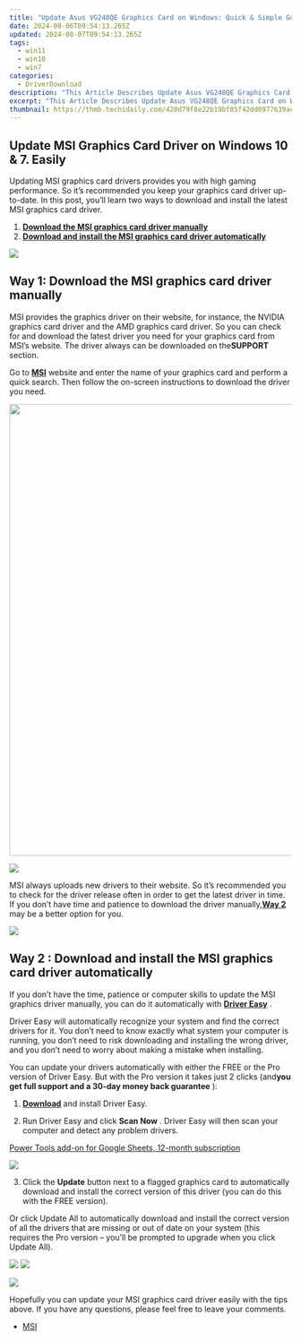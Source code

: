 ```yaml
---
title: "Update Asus VG248QE Graphics Card on Windows: Quick & Simple Guide"
date: 2024-08-06T09:54:13.265Z
updated: 2024-08-07T09:54:13.265Z
tags:
  - win11
  - win10
  - win7
categories:
  - DriverDownload
description: "This Article Describes Update Asus VG248QE Graphics Card on Windows: Quick & Simple Guide"
excerpt: "This Article Describes Update Asus VG248QE Graphics Card on Windows: Quick & Simple Guide"
thumbnail: https://thmb.techidaily.com/428d79f8e22b19bf05f42dd0977639aed1e84dacf346522fdfb1811e179afc16.jpg
---
```


## Update MSI Graphics Card Driver on Windows 10 & 7. Easily

Updating MSI graphics card drivers provides you with high gaming performance. So it’s recommended you keep your graphics card driver up-to-date. In this post, you’ll learn two ways to download and install the latest MSI graphics card driver.

1. **[Download the MSI graphics card driver manually](https://tools.techidaily.com/drivereasy/download/)**
2. **[Download and install the MSI graphics card driver automatically](https://tools.techidaily.com/drivereasy/download/)**

<!-- affiliate ads begin -->
<a href="https://shop.mondly.com/affiliate.php?ACCOUNT=ATISTUDI&AFFILIATE=108875&PATH=https%3A%2F%2Fwww.mondly.com%3FAFFILIATE%3D108875%26RESOURCE%3D%2BGeneral%2B970x90%2B"><img src="https://secure.avangate.com/images/merchant/69c418c33ec2e1a4267fa9bb77fa1428/general-970x90.gif" border="0"></a>
<!-- affiliate ads end -->
## Way 1: Download the MSI graphics card driver manually

 MSI provides the graphics driver on their website, for instance, the NVIDIA graphics card driver and the AMD graphics card driver. So you can check for and download the latest driver you need for your graphics card from MSI’s website. The driver always can be downloaded on the**SUPPORT** section.

 Go to **[MSI](https://us.msi.com/support/)**  website and enter the name of your graphics card and perform a quick search. Then follow the on-screen instructions to download the driver you need.

<!-- affiliate ads begin -->
<a href="https://atezr.pxf.io/c/5597632/2018605/18496" target="_top" id="2018605"><img src="//a.impactradius-go.com/display-ad/18496-2018605" border="0" alt="" width="798" height="807"/></a><img height="0" width="0" src="https://imp.pxf.io/i/5597632/2018605/18496" style="position:absolute;visibility:hidden;" border="0" />
<!-- affiliate ads end -->
![](https://images.drivereasy.com/wp-content/uploads/2018/06/img_5b232b52136c2.jpg)

 MSI always uploads new drivers to their website. So it’s recommended you to check for the driver release often in order to get the latest driver in time. If you don’t have time and patience to download the driver manually,[**Way 2**](https://tools.techidaily.com/drivereasy/download/) may be a better option for you.

<!-- affiliate ads begin -->
<a href="https://store.iobit.com/order/checkout.php?PRODS=4596923&QTY=1&AFFILIATE=108875&CART=1"><img src="https://secure.avangate.com/images/merchant/184260348236f9554fe9375772ff966e/ascscan_468X60.png" border="0"></a>
<!-- affiliate ads end -->
## Way 2 : Download and install the MSI graphics card driver automatically

 If you don’t have the time, patience or computer skills to update the MSI graphics driver manually, you can do it automatically with **[Driver Easy](https://tools.techidaily.com/drivereasy/download/)**  .  
  
 Driver Easy will automatically recognize your system and find the correct drivers for it. You don’t need to know exactly what system your computer is running, you don’t need to risk downloading and installing the wrong driver, and you don’t need to worry about making a mistake when installing.

 You can update your drivers automatically with either the FREE or the Pro version of Driver Easy. But with the Pro version it takes just 2 clicks (and**you get full support and a 30-day money back guarantee** ):  
  
 1) [**Download**](https://tools.techidaily.com/drivereasy/download/) and install Driver Easy.  
  
 2) Run Driver Easy and click **Scan Now** . Driver Easy will then scan your computer and detect any problem drivers.

<!-- affiliate ads begin -->
<a href="https://secure.2checkout.com/order/checkout.php?PRODS=4721564&QTY=1&AFFILIATE=108875&CART=1">Power Tools add-on for Google Sheets, 12-month subscription</a>
<!-- affiliate ads end -->
![](https://images.drivereasy.com/wp-content/uploads/2018/06/img_5b232c8d14c22.jpg)

 3) Click the **Update**   button next to a flagged graphics card to automatically download and install the correct version of this driver (you can do this with the FREE version).

 Or click Update All to automatically download and install the correct version of all the drivers that are missing or out of date on your system (this requires the Pro version – you’ll be prompted to upgrade when you click Update All).

<!-- affiliate ads begin -->
<a href="https://shop.manycam.com/order/checkout.php?PRODS=17727588&QTY=1&AFFILIATE=108875&CART=1"><img src="https://secure.avangate.com/images/merchant/8230bea7d54bcdf99cdfe85cb07313d5/mcaffbanner600x500.png" border="0"></a>
<a href="https://shop.manycam.com/order/checkout.php?PRODS=17727588&QTY=1&AFFILIATE=108875&CART=1"><img src="https://secure.avangate.com/images/merchant/8230bea7d54bcdf99cdfe85cb07313d5/Affiliates_300x250px_valentinesday.png" border="0"></a>
<!-- affiliate ads end -->
![](https://images.drivereasy.com/wp-content/uploads/2018/06/img_5b232cbab687a.jpg)

 Hopefully you can update your MSI graphics card driver easily with the tips above. If you have any questions, please feel free to leave your comments.

* [MSI](https://tools.techidaily.com/drivereasy/download/)

<ins class="adsbygoogle"
     style="display:block"
     data-ad-format="autorelaxed"
     data-ad-client="ca-pub-7571918770474297"
     data-ad-slot="1223367746"></ins>



<ins class="adsbygoogle"
     style="display:block"
     data-ad-client="ca-pub-7571918770474297"
     data-ad-slot="8358498916"
     data-ad-format="auto"
     data-full-width-responsive="true"></ins>
